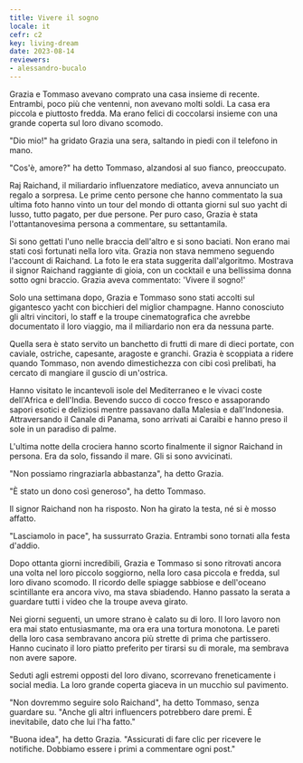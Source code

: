 ```yaml
---
title: Vivere il sogno
locale: it
cefr: c2
key: living-dream
date: 2023-08-14
reviewers:
- alessandro-bucalo
---
```


Grazia e Tommaso avevano comprato una casa insieme di recente. Entrambi, poco più che ventenni, non avevano molti soldi. La casa era piccola e piuttosto fredda. Ma erano felici di coccolarsi insieme con una grande coperta sul loro divano scomodo.

"Dio mio!" ha gridato Grazia una sera, saltando in piedi con il telefono in mano.

"Cos'è, amore?" ha detto Tommaso, alzandosi al suo fianco, preoccupato.

Raj Raichand, il miliardario influenzatore mediatico, aveva annunciato un regalo a sorpresa. Le prime cento persone che hanno commentato la sua ultima foto hanno vinto un tour del mondo di ottanta giorni sul suo yacht di lusso, tutto pagato, per due persone. Per puro caso, Grazia è stata l'ottantanovesima persona a commentare, su settantamila.

Si sono gettati l'uno nelle braccia dell'altro e si sono baciati. Non erano mai stati così fortunati nella loro vita. Grazia non stava nemmeno seguendo l'account di Raichand. La foto le era stata suggerita dall'algoritmo. Mostrava il signor Raichand raggiante di gioia, con un cocktail e una bellissima donna sotto ogni braccio. Grazia aveva commentato: 'Vivere il sogno!'

Solo una settimana dopo, Grazia e Tommaso sono stati accolti sul gigantesco yacht con bicchieri del miglior champagne. Hanno conosciuto gli altri vincitori, lo staff e la troupe cinematografica che avrebbe documentato il loro viaggio, ma il miliardario non era da nessuna parte.

Quella sera è stato servito un banchetto di frutti di mare di dieci portate, con caviale, ostriche, capesante, aragoste e granchi. Grazia è scoppiata a ridere quando Tommaso, non avendo dimestichezza con cibi così prelibati, ha cercato di mangiare il guscio di un'ostrica.

Hanno visitato le incantevoli isole del Mediterraneo e le vivaci coste dell'Africa e dell'India. Bevendo succo di cocco fresco e assaporando sapori esotici e deliziosi mentre passavano dalla Malesia e dall'Indonesia. Attraversando il Canale di Panama, sono arrivati ai Caraibi e hanno preso il sole in un paradiso di palme.

L'ultima notte della crociera hanno scorto finalmente il signor Raichand in persona. Era da solo, fissando il mare. Gli si sono avvicinati.

"Non possiamo ringraziarla abbastanza", ha detto Grazia.

"È stato un dono così generoso", ha detto Tommaso.

Il signor Raichand non ha risposto. Non ha girato la testa, né si è mosso affatto.

"Lasciamolo in pace", ha sussurrato Grazia. Entrambi sono tornati alla festa d'addio.

Dopo ottanta giorni incredibili, Grazia e Tommaso si sono ritrovati ancora una volta nel loro piccolo soggiorno, nella loro casa piccola e fredda, sul loro divano scomodo. Il ricordo delle spiagge sabbiose e dell'oceano scintillante era ancora vivo, ma stava sbiadendo. Hanno passato la serata a guardare tutti i video che la troupe aveva girato.

Nei giorni seguenti, un umore strano è calato su di loro. Il loro lavoro non era mai stato entusiasmante, ma ora era una tortura monotona. Le pareti della loro casa sembravano ancora più strette di prima che partissero. Hanno cucinato il loro piatto preferito per tirarsi su di morale, ma sembrava non avere sapore.

Seduti agli estremi opposti del loro divano, scorrevano freneticamente i social media. La loro grande coperta giaceva in un mucchio sul pavimento.

"Non dovremmo seguire solo Raichand", ha detto Tommaso, senza guardare su. "Anche gli altri influencers potrebbero dare premi. È inevitabile, dato che lui l'ha fatto."

"Buona idea", ha detto Grazia. "Assicurati di fare clic per ricevere le notifiche. Dobbiamo essere i primi a commentare ogni post."